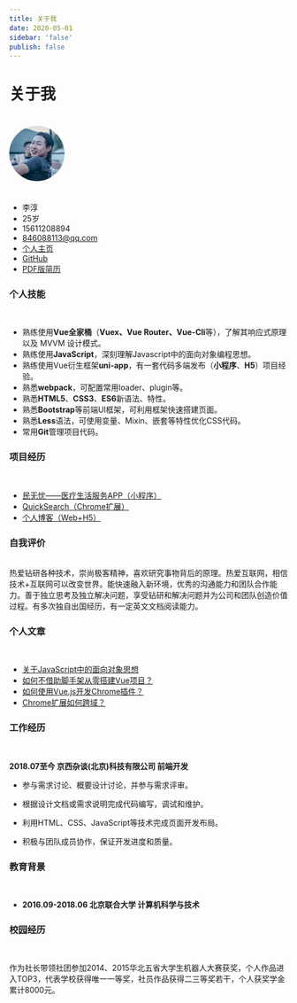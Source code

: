 ```yaml
---
title: 关于我
date: 2020-05-01
sidebar: 'false'
publish: false
---
```


# 关于我

<img src="./me.jpg" style="border-radius: 50%;margin-bottom:20px;margin-top:20px;" width="100px" class="zoom">

+ 李淳
+ 25岁
+ 15611208894
+ 846088113@qq.com
+ [个人主页](/)
+ [GitHub](https://github.com/Lichun0529)
+ <a href="https://gitee.com/li_chun529/blog/raw/master/docs/aboutme/2.0%E5%89%8D%E7%AB%AF%E5%BC%80%E5%8F%91-%E6%9D%8E%E6%B7%B3-15611208894.pdf" target="_blank">PDF版简历</a>


### 个人技能
<br>

+ 熟练使用**Vue全家桶**（**Vuex、Vue Router、Vue-Cli**等），了解其响应式原理以及 MVVM 设计模式。
+ 熟练使用**JavaScript**，深刻理解Javascript中的面向对象编程思想。
+ 熟练使用Vue衍生框架**uni-app**，有一套代码多端发布（**小程序**、**H5**）项目经验。
+ 熟悉**webpack**，可配置常用loader、plugin等。
+ 熟悉**HTML5**、**CSS3**、**ES6**新语法、特性。
+ 熟悉**Bootstrap**等前端UI框架，可利用框架快速搭建页面。
+ 熟悉**Less**语法，可使用变量、Mixin、嵌套等特性优化CSS代码。
+ 常用**Git**管理项目代码。



### 项目经历
<br>

+ <a href="../project/minwuyou">民无忧——医疗生活服务APP（小程序）</a>
+ <a href="../project/quicksearch-chrome">QuickSearch（Chrome扩展）</a>
+ <a href="../project/blog">个人博客（Web+H5）</a>
### 自我评价
<br>
热爱钻研各种技术，崇尚极客精神，喜欢研究事物背后的原理。热爱互联网，相信技术+互联网可以改变世界。能快速融入新环境，优秀的沟通能力和团队合作能力。善于独立思考及独立解决问题，享受钻研和解决问题并为公司和团队创造价值过程。有多次独自出国经历，有一定英文文档阅读能力。



### 个人文章

<br>

+ [关于JavaScript中的面向对象思想](../artical/OOPinJavaScript.md)
+ [如何不借助脚手架从零搭建Vue项目？](../artical/CreateVueProjectFromZero.md)
+ [如何使用Vue.js开发Chrome插件？](../artical/CreateChromeExtensionsWithVue.md)
+ [Chrome扩展如何跨域？](../artical/ChromeExtensionsCROS.md)

### 工作经历
<br>

**2018.07至今              京西杂谈(北京)科技有限公司            前端开发**

+ 参与需求讨论、概要设计讨论，并参与需求评审。

+ 根据设计文档或需求说明完成代码编写，调试和维护。

+ 利用HTML、CSS、JavaScript等技术完成页面开发布局。

+ 积极与团队成员协作，保证开发进度和质量。

### 教育背景
<br>

+ **2016.09-2018.06          北京联合大学                         计算机科学与技术**

### 校园经历
<br>

作为社长带领社团参加2014、2015华北五省大学生机器人大赛获奖，个人作品进入TOP3，代表学校获得唯一一等奖，社员作品获得二三等奖若干，个人获奖学金累计8000元。




